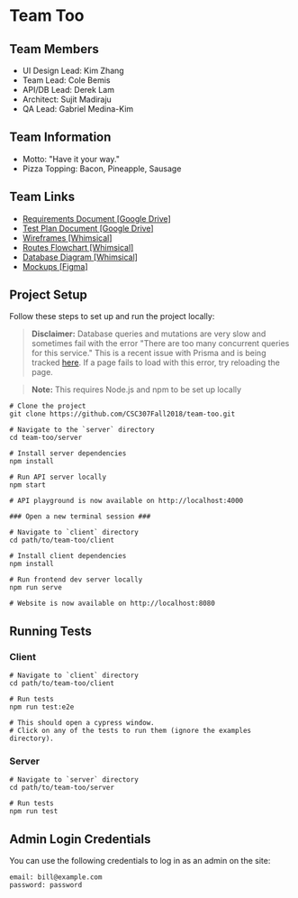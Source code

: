 # Team Too

## Team Members
* UI Design Lead: Kim Zhang
* Team Lead: Cole Bemis
* API/DB Lead: Derek Lam
* Architect: Sujit Madiraju
* QA Lead: Gabriel Medina-Kim

## Team Information
* Motto: "Have it your way."
* Pizza Topping: Bacon, Pineapple, Sausage

## Team Links
* [Requirements Document [Google Drive]](https://docs.google.com/document/d/1HpaTuRBecx1ZbhxYL6glrHLT2Lg676OVGS2v6zB32JM/edit#)
* [Test Plan Document [Google Drive]](https://docs.google.com/spreadsheets/d/1-unNcLQL7Nr2V69aXBpQKMH-Uv7lJhNOD3K-V7wv5Ik/edit?usp=sharing)
* [Wireframes [Whimsical]](https://whimsical.co/PoJRJkUPFDgsKC8ksBceEN)
* [Routes Flowchart [Whimsical]](https://whimsical.co/RqhABsacE5yzYE2SvL85Rt)
* [Database Diagram [Whimsical]](https://whimsical.co/7PBV8ZYSoxCeq6V4dUw2Sz)
* [Mockups [Figma]](https://www.figma.com/file/PhGB8jF6dLpfQwqsv5IRfudi/Foxcycle)

## Project Setup

Follow these steps to set up and run the project locally:

> **Disclaimer:** Database queries and mutations are very slow and sometimes fail with the error "There are too many concurrent queries for this service." This is a recent issue with Prisma and is being tracked [here](https://www.prisma.io/forum/t/too-many-concurrent-queries/5103). If a page fails to load with this error, try reloading the page.

> **Note:** This requires Node.js and npm to be set up locally
```shell
# Clone the project
git clone https://github.com/CSC307Fall2018/team-too.git

# Navigate to the `server` directory
cd team-too/server

# Install server dependencies
npm install

# Run API server locally
npm start

# API playground is now available on http://localhost:4000

### Open a new terminal session ###

# Navigate to `client` directory
cd path/to/team-too/client

# Install client dependencies
npm install

# Run frontend dev server locally
npm run serve

# Website is now available on http://localhost:8080
```

## Running Tests

### Client

```shell
# Navigate to `client` directory
cd path/to/team-too/client

# Run tests
npm run test:e2e

# This should open a cypress window. 
# Click on any of the tests to run them (ignore the examples directory).
```

### Server

```shell
# Navigate to `server` directory
cd path/to/team-too/server

# Run tests
npm run test
```

## Admin Login Credentials

You can use the following credentials to log in as an admin on the site:

```
email: bill@example.com
password: password
```


